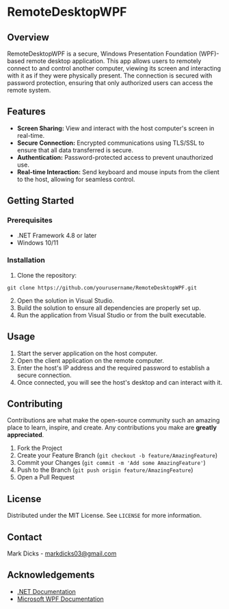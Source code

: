 # RemoteDesktopWPF

## Overview
RemoteDesktopWPF is a secure, Windows Presentation Foundation (WPF)-based remote desktop application. This app allows users to remotely connect to and control another computer, viewing its screen and interacting with it as if they were physically present. The connection is secured with password protection, ensuring that only authorized users can access the remote system.

## Features
- **Screen Sharing:** View and interact with the host computer's screen in real-time.
- **Secure Connection:** Encrypted communications using TLS/SSL to ensure that all data transferred is secure.
- **Authentication:** Password-protected access to prevent unauthorized use.
- **Real-time Interaction:** Send keyboard and mouse inputs from the client to the host, allowing for seamless control.

## Getting Started
### Prerequisites
- .NET Framework 4.8 or later
- Windows 10/11

### Installation
1. Clone the repository:
```
git clone https://github.com/yourusername/RemoteDesktopWPF.git
```
2. Open the solution in Visual Studio.
3. Build the solution to ensure all dependencies are properly set up.
4. Run the application from Visual Studio or from the built executable.

## Usage
1. Start the server application on the host computer.
2. Open the client application on the remote computer.
3. Enter the host's IP address and the required password to establish a secure connection.
4. Once connected, you will see the host's desktop and can interact with it.

## Contributing
Contributions are what make the open-source community such an amazing place to learn, inspire, and create. Any contributions you make are **greatly appreciated**.

1. Fork the Project
2. Create your Feature Branch (`git checkout -b feature/AmazingFeature`)
3. Commit your Changes (`git commit -m 'Add some AmazingFeature'`)
4. Push to the Branch (`git push origin feature/AmazingFeature`)
5. Open a Pull Request

## License
Distributed under the MIT License. See `LICENSE` for more information.

## Contact
Mark Dicks - [markdicks03@gmail.com](mailto:markdicks03@gmail.com)

## Acknowledgements
- [.NET Documentation](https://docs.microsoft.com/en-us/dotnet/)
- [Microsoft WPF Documentation](https://docs.microsoft.com/en-us/dotnet/desktop/wpf/)
